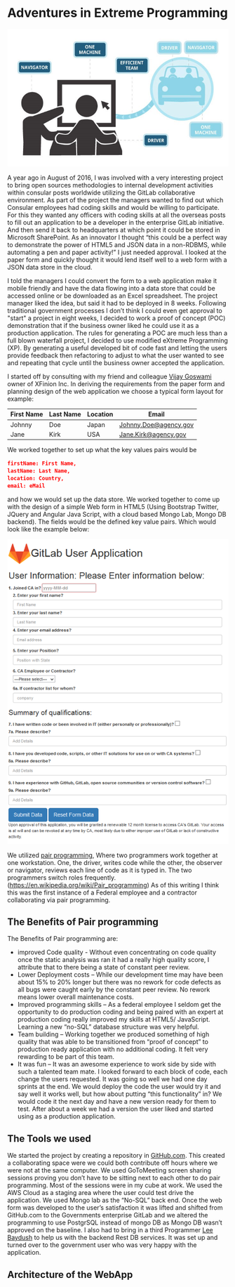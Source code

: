 # Adventures in Extreme Programming
![Pair Programming Example](https://github.com/Johnny2136/GitlabAppDemo/blob/master/Documentation/images/Pair%20Programming.jpg)

A year ago in August of 2016, I was involved with a very interesting project to bring open sources methodologies to internal development activities within consular posts worldwide utilizing the GitLab collaborative environment. As part of the project the managers wanted to find out which Consular employees had coding skills and would be willing to participate. For this they wanted any officers with coding skills at all the overseas posts to fill out an application to be a developer in the enterprise GitLab initiative. And then send it back to headquarters at which point it could be stored in Microsoft SharePoint. As an innovator I thought “this could be a perfect way to demonstrate the power of HTML5 and JSON data in a non-RDBMS, while automating a pen and paper activity!” I just needed approval. I looked at the paper form and quickly thought it would lend itself well to a web form with a JSON data store in the cloud.

I told the managers I could convert the form to a web application make it mobile friendly and have the data flowing into a data store that could be accessed online or be downloaded as an Excel spreadsheet. The project manager liked the idea, but said it had to be deployed in 8 weeks. Following traditional government processes I don’t think I could even get approval to "start" a project in eight weeks, I decided to work a proof of concept (POC) demonstration that if the business owner liked he could use it as a production application. The rules for generating a POC are much less than a full blown waterfall project, I decided to use modified eXtreme Programming (XP). By generating a useful developed bit of code fast and letting the users provide feedback then refactoring to adjust to what the user wanted to see and repeating that cycle until the business owner accepted the application. 

I started off by consulting with my friend and colleague [Vijay Goswami](https://www.linkedin.com/in/vijaygoswami/) owner of XFinion Inc. In deriving the requirements from the paper form and planning design of the web application we choose a typical form layout for example:

First Name | Last Name     | Location   | Email
---------- | ------------- |----------- | -------------
Johnny |    Doe |      Japan | Johnny.Doe@agency.gov
Jane |     Kirk |        USA | Jane.Kirk@agency.gov

We worked together to set up what the key values pairs would be

```JSON
firstName: First Name, 
lastName: Last Name, 
location: Country, 
email: eMail
```
and how we would set up the data store. We worked together to come up with the design of a simple Web form in HTML5 (Using Bootstrap Twitter, JQuery and Angular Java Script, with a cloud based Mongo Lab, Mongo DB backend). The fields would be the defined key value pairs. Which would look like the example below:


![Bootstrap Form Example](https://github.com/Johnny2136/GitlabAppDemo/blob/master/Documentation/images/GitlabAppdemo3.png)

We utilized [pair programming](https://en.wikipedia.org/wiki/Pair_programming), Where two programmers work together at one workstation. One, the driver, writes code while the other, the observer or navigator, reviews each line of code as it is typed in. The two programmers switch roles frequently.(https://en.wikipedia.org/wiki/Pair_programming) As of this writing I think this was the first instance of a Federal employee and a contractor collaborating via pair programming. 

## The Benefits of Pair programming

The Benefits of Pair programming are:

* improved Code quality  - Without even concentrating on code quality once the static analysis was ran it had a really high quality score, I attribute that to there being a state of constant peer review. 
* Lower Deployment costs – While our development time may have been about 15% to 20% longer but there was no rework for code defects as all bugs were caught early by the constant peer review. No rework means lower overall maintenance costs.
* Improved programming skills – As a federal employee I seldom get the opportunity to do production coding and being paired with an expert at production coding really improved my skills at HTML5/ JavaScript. Learning a new “no-SQL” database structure was very helpful.
* Team building – Working together we produced something of high quality that was able to be transitioned from “proof of concept” to production ready application with no additional coding. It felt very rewarding to be part of this team.
* It was fun – It was an awesome experience to work side by side with such a talented team mate. I looked forward to each block of code, each change the users requested. It was going so well we had one day sprints at the end. We would deploy the code the user would try it and say well it works well, but how about putting “this functionality” in? We would code it the next day and have a new version ready for them to test. After about a week we had a version the user liked and started using as a production application. 

## The Tools we used
We started the project by creating a repository in [GitHub.com](https://github.com/Johnny2136/GitlabAppDemo). This created a collaborating space were we could both contribute off hours where we were not at the same computer. We used GoToMeeting screen sharing sessions proving you don’t have to be sitting next to each other to do pair programming. Most of the sessions were in my cube at work. We used the AWS Cloud as a staging area where the user could test drive the application. We used Mongo lab as the “No-SQL” back end. Once the web form was developed to the user’s satisfaction it was lifted and shifted from GitHub.com to the Governments enterprise GitLab and we altered the programming to use PostgrSQL instead of mongo DB as Mongo DB wasn’t approved on the baseline. I also had to bring in a third Programmer [Lee Baydush](https://www.linkedin.com/in/lee-baydush-b5566470/) to help us with the backend Rest DB services. It was set up and turned over to the government user who was very happy with the application. 

## Architecture of the WebApp



